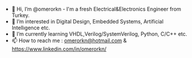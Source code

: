 - 👋 Hi, I’m @omerorkn - I'm a fresh Electrical&Electronics Engineer from Turkey.
- 👀 I’m interested in Digital Design, Embedded Systems, Artificial Intellıgence etc.
- 🌱 I’m currently learning VHDL,Verilog/SystemVerilog, Python, C/C++ etc.
- 📫 How to reach me : omerorkn@hotmail.com & https://www.linkedin.com/in/omerorkn/

<!---
omerorkn/omerorkn is a ✨ special ✨ repository because its `README.md` (this file) appears on your GitHub profile.
You can click the Preview link to take a look at your changes.
--->
